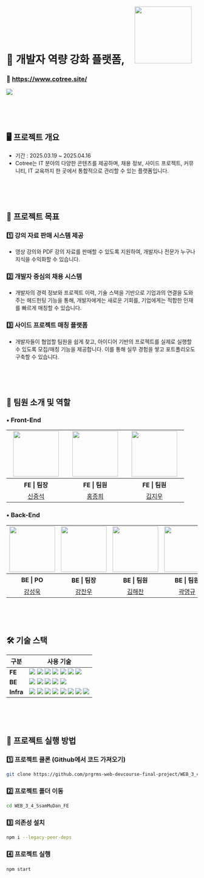 # 🌱 개발자 역량 강화 플랫폼, &nbsp;&nbsp; <img src="https://github.com/user-attachments/assets/b29a714c-d0c5-4af2-be50-91a9bd62e7c3"  width="150px;"/>
### 🔗 https://www.cotree.site/
<img src="https://github.com/user-attachments/assets/608a4025-099d-491a-a8db-2e732af9463a" />

<br><br><br>

## 🖥️ 프로젝트 개요
- 기간 : 2025.03.19 ~ 2025.04.16
- Cotree는 IT 분야의 다양한 콘텐츠를 제공하며, 채용 정보, 사이드 프로젝트, 커뮤니티, IT 교육까지 한 곳에서 통합적으로 관리할 수 있는 플랫폼입니다.

<br><br><br>

## 🎯 프로젝트 목표
### 1️⃣ 강의 자료 판매 시스템 제공
- 영상 강의와 PDF 강의 자료를 판매할 수 있도록 지원하여, 개발자나 전문가 누구나 지식을 수익화할 수 있습니다.
 
### 2️⃣ 개발자 중심의 채용 시스템
- 개발자의 경력 정보와 프로젝트 이력, 기술 스택을 기반으로 기업과의 연결을 도와주는 헤드헌팅 기능을 통해, 개발자에게는 새로운 기회를, 기업에게는 적합한 인재를 빠르게 매칭할 수 있습니다.
 
### 3️⃣ 사이드 프로젝트 매칭 플랫폼
- 개발자들이 협업할 팀원을 쉽게 찾고, 아이디어 기반의 프로젝트를 실제로 실행할 수 있도록 모집/매칭 기능을 제공합니다. 이를 통해 실무 경험을 쌓고 포트폴리오도 구축할 수 있습니다.

<br><br><br>

## 👥 팀원 소개 및 역할
### • Front-End

<table>
  <tbody>
    <tr>
      <td align="center"><img src="https://github.com/dony0720.png" width="120" /></td>
      <td align="center"><img src="https://github.com/HO-NNE.png" width="120" /></td>
      <td align="center"><img src="https://github.com/erase0250.png" width="120" /></td>
    </tr>
    <tr>
      <th align="center">FE | 팀장</th>
      <th align="center">FE | 팀원</th>
      <th align="center">FE | 팀원</th>
    </tr>
    <tr>
      <td align="center" width="140"><a href="https://github.com/dony0720">신중석</a></td>
      <td align="center" width="140"><a href="https://github.com/HO-NNE">홍종희</a></td>
      <td align="center" width="140"><a href="https://github.com/erase0250">김지우</a></td>
    </tr>
  </tbody>
</table>

### • Back-End

<table>
  <tbody>
    <tr>
      <td align="center"><img src="https://github.com/KangBaekGwa.png" width="120" /></td>
      <td align="center"><img src="https://github.com/loadingKKamo21.png" width="120" /></td>
      <td align="center"><img src="https://github.com/k-haechan.png" width="120" /></td>
      <td align="center"><img src="https://github.com/sobaman.png" width="120" /></td>
      <td align="center"><img src="https://github.com/sangxxjin.png" width="120" /></td>
    </tr>
    <tr>
      <th align="center">BE | PO</th>
      <th align="center">BE | 팀장</th>
      <th align="center">BE | 팀원</th>
      <th align="center">BE | 팀원</th>
      <th align="center">BE | 팀원</th>
    </tr>
    <tr>
      <td align="center" width="140"><a href="https://github.com/KangBaekGwa">강성욱</a></td>
      <td align="center" width="140"><a href="https://github.com/loadingKKamo21">강찬우</a></td>
      <td align="center" width="140"><a href="https://github.com/k-haechan">김해찬</a></td>
      <td align="center" width="140"><a href="https://github.com/sobaman">곽영규</a></td>
      <td align="center" width="140"><a href="https://github.com/sangxxjin">김상진</a></td>
    </tr>
  </tbody>
</table>

<br><br><br>

## 🛠️ 기술 스택

| 구분 | 사용 기술 |
|------|-----------|
| **FE** | <img src="https://img.shields.io/badge/JavaScript-F7DF1E?style=for-the-badge&logo=javascript&logoColor=black"> <img src="https://img.shields.io/badge/React-61DAFB?style=for-the-badge&logo=react&logoColor=black"> <img src="https://img.shields.io/badge/Vite-646CFF?style=for-the-badge&logo=vite&logoColor=white"> <img src="https://img.shields.io/badge/Tailwind CSS-06B6D4?style=for-the-badge&logo=tailwindcss&logoColor=white"> <img src="https://img.shields.io/badge/Framer Motion-0055FF?style=for-the-badge&logo=framer&logoColor=white"> <img src="https://img.shields.io/badge/Shadcn UI-000000?style=for-the-badge&logo=vercel&logoColor=white"> <img src="https://img.shields.io/badge/Axios-5A29E4?style=for-the-badge&logo=axios&logoColor=white"> |
| **BE** | <img src="https://img.shields.io/badge/java-007396?style=for-the-badge&logo=OpenJDK&logoColor=white"> <img src="https://img.shields.io/badge/Spring Boot-6DB33F?style=for-the-badge&logo=springboot&logoColor=white"> <img src="https://img.shields.io/badge/Gradle-02303A?style=for-the-badge&logo=gradle&logoColor=white"> <img src="https://img.shields.io/badge/MySQL-4479A1?style=for-the-badge&logo=mysql&logoColor=white"> <img src="https://img.shields.io/badge/Redis-DC382D?style=for-the-badge&logo=redis&logoColor=white"> |
| **Infra** | <img src="https://img.shields.io/badge/GitHub-181717?style=for-the-badge&logo=github&logoColor=white"> <img src="https://img.shields.io/badge/Docker-2496ED?style=for-the-badge&logo=docker&logoColor=white"> <img src="https://img.shields.io/badge/AWS-232F3E?style=for-the-badge&logo=amazonaws&logoColor=white"> <img src="https://img.shields.io/badge/Vercel-000000?style=for-the-badge&logo=vercel&logoColor=white"> <img src="https://img.shields.io/badge/Toss Payments-0064FF?style=for-the-badge&logo=toss&logoColor=white"> <img src="https://img.shields.io/badge/CoolSMS-FF8800?style=for-the-badge&logoColor=white"> <img src="https://img.shields.io/badge/Flyway-CC0000?style=for-the-badge&logoColor=white"> <img src="https://img.shields.io/badge/Apache JMeter-D22128?style=for-the-badge&logo=apachejmeter&logoColor=white"> |

<br><br><br>

## 🚀 프로젝트 실행 방법

### 1️⃣ 프로젝트 클론 (Github에서 코드 가져오기)
```sh
git clone https://github.com/prgrms-web-devcourse-final-project/WEB_3_4_SsamMuDan_FE.git
```

### 2️⃣ 프로젝트 폴더 이동
```sh
cd WEB_3_4_SsamMuDan_FE
```

### 3️⃣ 의존성 설치
```sh
npm i --legacy-peer-deps
```

### 4️⃣ 프로젝트 실행
```sh
npm start
```

